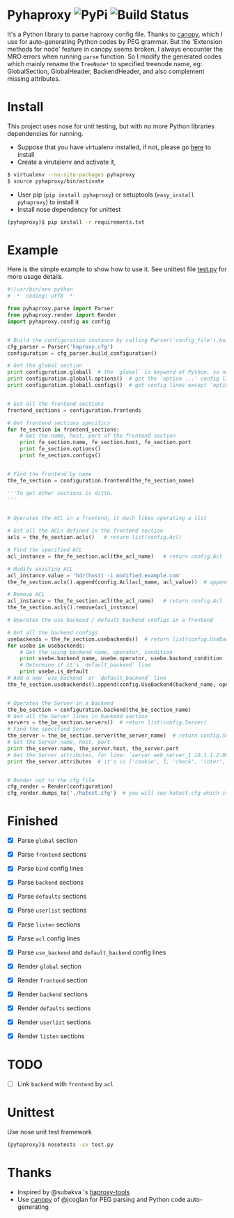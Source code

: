 # Pyhaproxy ![PyPi](https://img.shields.io/pypi/v/pyhaproxy.svg)   ![Build Status](https://travis-ci.org/imjoey/pyhaproxy.svg?branch=master)
It's a Python library to parse haproxy config file. Thanks to [canopy](https://github.com/jcoglan/canopy), which I use for auto-generating Python codes by PEG grammar. But the 'Extension methods for node' feature in canopy seems broken, I always encounter the MRO errors when running `parse` function. So I modify the generated codes which mainly rename the `TreeNode*` to specified treenode name, eg: GlobalSection, GlobalHeader, BackendHeader, and also complement missing attributes.


# Install
This project uses nose for unit testing, but with no more Python libraries dependencies for running.

* Suppose that you have virtualenv installed, if not, please go [here](https://virtualenv.readthedocs.org/en/latest/installation.html) to install
* Create a virutalenv and activate it,
```bash
$ virtualenv --no-site-packages pyhaproxy
$ source pyhaproxy/bin/activate
```
* User pip (`pip install pyhaproxy`) or setuptools (`easy_install pyhaproxy`) to install it
* Install nose dependency for unittest
```bash
(pyhaproxy)$ pip install -r requirements.txt
```


# Example
Here is the simple example to show how to use it. See unittest file [test.py](https://github.com/imjoey/pyhaproxy/blob/master/pyhaproxy/test.py) for more usage details.

```python
#!/usr/bin/env python
# -*- coding: utf8 -*-

from pyhaproxy.parse import Parser
from pyhaproxy.render import Render
import pyhaproxy.config as config


# Build the configuration instance by calling Parser('config_file').build_configuration()
cfg_parser = Parser('haproxy.cfg')
configuration = cfg_parser.build_configuration()

# Get the global section
print configuration.globall  # the `global` is keyword of Python, so name it `globall`
print configuration.globall.options()  # get the 'option ...' config lines
print configuration.globall.configs()  # get config lines except 'option ...' ones


# Get all the frontend sections
frontend_sections = configuration.frontends

# Get frontend sections specifics
for fe_section in frontend_sections:
    # Get the name, host, port of the frontend section
    print fe_section.name, fe_section.host, fe_section.port
    print fe_section.options()
    print fe_section.configs()


# Find the frontend by name
the_fe_section = configuration.frontend(the_fe_section_name)

'''To get other sections is ditto.
'''


# Operates the ACL in a frontend, it much likes operating a list

# Get all the ACLs defined in the frontend section
acls = the_fe_section.acls()   # return list(config.Acl)

# Find the specified ACL
acl_instance = the_fe_section.acl(the_acl_name)   # return config.Acl

# Modify existing ACL
acl_instance.value = 'hdr(host) -i modified.example.com'
the_fe_section.acls().append(config.Acl(acl_name, acl_value))  # append the ACL into the frontend section

# Remove ACL
acl_instance = the_fe_section.acl(the_acl_name)   # return config.Acl
the_fe_section.acls().remove(acl_instance)

# Operates the use_backend / default_backend configs in a frontend

# Get all the backend configs
usebackends = the_fe_section.usebackends()  # return list(config.UseBackend)
for usebe in usebackends:
    # Get the using backend name, operator, condition
    print usebe.backend_name, usebe.operator, usebe.backend_condition
    # Determine if it's `default_backend` line
    print usebe.is_default
# Add a new `use_backend` or `default_backend` line
the_fe_section.usebackends().append(config.UseBackend(backend_name, operator, backend_condition, is_default))


# Operates the Server in a backend
the_be_section = configuration.backend(the_be_section_name)
# Get all the Server lines in backend section
servers = the_be_section.servers()  # return list(config.Server)
# Find the specified Server
the_server = the_be_section.server(the_server_name)  # return config.Server
# Get the Server name, host, port
print the_server.name, the_server.host, the_server.port
# Get the Server attributes, for line: `server web_server_1 10.1.1.2:80 cookie 1 check inter 2000 rise 3`
print the_server.attributes  # it's is ['cookie', 1, 'check', 'inter', 2000, 'rise', 3]


# Render out to the cfg file
cfg_render = Render(configuration)
cfg_render.dumps_to('./hatest.cfg')  # you will see hatest.cfg which is same to the `haproxy.cfg` parsed previously

```


# Finished
- [x] Parse `global` section
- [x] Parse `frontend` sections
- [x] Parse `bind` config lines
- [x] Parse `backend` sections
- [x] Parse `defaults` sections
- [x] Parse `userlist` sections
- [x] Parse `listen` sections
- [x] Parse `acl` config lines
- [x] Parse `use_backend` and `default_backend` config lines
- [x] Render `global` section
- [x] Render `frontend` section
- [x] Render `backend` sections
- [x] Render `defaults` sections
- [x] Render `userlist` sections
- [x] Render `listen` sections


# TODO
- [ ] Link `backend` with `frontend` by `acl`


# Unittest
Use nose unit test framework
```bash
(pyhaproxy)$ nosetests -sv test.py
```


# Thanks
* Inspired by @subakva 's [haproxy-tools](https://github.com/subakva/haproxy-tools)
* Use [canopy](https://github.com/jcoglan/canopy) of @jcoglan for PEG parsing and Python code auto-generating
